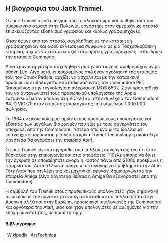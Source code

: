 ## Η βιογραφία του Jack Tramiel.
O Jack Tramiel αφού επέζησε από το ολοκαύτωμα και σώθηκε από τον αμερικάνικο στρατό στην Πολωνία, εργάστηκε στον αμερικάνικο στρατό επισκευάζοντας εξοπλισμό γραφείου και κυρίως γραφομηχανές.


Όταν έφυγε από τον στρατό, ασχολήθηκε με την κατασκευή γραφομηχανών και αφού έκλεισε μια συμφωνία με μια Τσεχοσλοβάκικη εταιρεία, άρχισε να κατασκευάζει και φορητές γραφομηχανές. Τότε ιδρύει την εταιρεία Commode.


Λίγα χρόνια αργότερα ασχολήθηκε με την κατασκευή αριθμομηχανών με οθόνη Led. Λίγο μετά, επηρεασμένος από έναν σχεδιαστή της εταιρείας του, τον Chuck Peddle, αρχίζει να ασχολείται με την κατασκευή προσωπικών υπολογιστών κατασκευάζοντας τον Commodore PET βασισμένος στην τεχνολογία επεξεργαστή MOS 6502. Στην προσπάθειά του να ανταγωνιστεί τους προσωπικού υπολογιστές της Apple κατασκευάζει τον υπολογιστή VIC-20 και στην συνέχεια τον Commodore 64. Ο VIC-20 ήταν ο πρώτος υπολογιστής που σημείωσε 1.000.000 πωλήσεις.


Το 1984 εν μέσω πολέμου τιμών στους προσωπικούς υπολογιστές και εξαιτίας των μεγάλων διαφωνιών που είχε με τους συνεργάτες του αποχωρεί από την Commodore. Ύστερα από ένα μικτό διάλλειμα επανέρχεται ιδρύοντας μια νέα εταιρεία Tramel Technology η οποία λίγο αργότερα θα αγοράσει την εταιρεία Atari. 

Ο Jack Tramiel είχε κατηγορηθεί από πολλούς συνεργάτες του ότι ήταν δύσκολος στην επικοινωνία και στις αποφάσεις. Ήθελε επίσης να δίνει την έγκριση σε οποιαδήποτε αγορά ή κόστος πάνω από $1000 προέβαινε η εταιρεία του. Αυτό άλλωστε οδήγησε σε οικονομικά προβλήματα την Atari. Τότε ήταν που στελέχη της και μηχανικοί έφυγαν, δημιουργώντας την εταιρεία Amiga (λίγο αργότερα βέβαια η Amiga θα εξαγοραστεί από την Commodore).

Η συμβολή του Tramiel στους προσωπικούς υπολογιστές ήταν σημαντική αφού έδωσε την δυνατότητα να εγκατασταθούν σε πολλά σπίτια στην Αμερική αλλά και στην Ευρώπη, προσωπικοί υπολογιστές της Commodore και αργότερα της Atari, μιας και ήταν υπολογιστές με αυξημένες για την εποχή δυνατότητες, σε προσιτή τιμή.

#### Βιβλιογραφία
-[Wikipedia](https://en.m.wikipedia.org/wiki/Jack_Tramiel)
-[ArsTechnica](https://arstechnica.com/gadgets/2007/10/amiga-history-4-commodore-years/)

